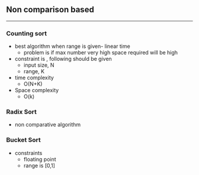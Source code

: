 ## Non comparison based
---
### Counting sort
- best algorithm when range is given- linear time
	- problem is if max number very high space required will be high
- constraint is , following should be given 
	- input size, N
	- range, K
- time complexity
	- O(N+K)
- Space complexity
	- O(k)
### Radix Sort
- non comparative algorithm


### Bucket Sort
- constraints
	- floating point
	- range is [0,1]